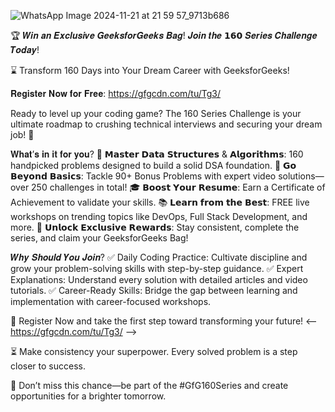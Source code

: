 ![WhatsApp Image 2024-11-21 at 21 59 57_9713b686](https://github.com/user-attachments/assets/90cb1747-d5ae-42d2-a71b-cd13e4568cfc)

🏆 𝑾𝒊𝒏 𝒂𝒏 𝑬𝒙𝒄𝒍𝒖𝒔𝒊𝒗𝒆 𝑮𝒆𝒆𝒌𝒔𝒇𝒐𝒓𝑮𝒆𝒆𝒌𝒔 𝑩𝒂𝒈! 𝑱𝒐𝒊𝒏 𝒕𝒉𝒆 𝟭𝟲𝟬 𝑺𝒆𝒓𝒊𝒆𝒔 𝑪𝒉𝒂𝒍𝒍𝒆𝒏𝒈𝒆 𝑻𝒐𝒅𝒂𝒚!

⌛ Transform 160 Days into Your Dream Career with GeeksforGeeks!

𝐑𝐞𝐠𝐢𝐬𝐭𝐞𝐫 𝐍𝐨𝐰 𝐟𝐨𝐫 𝐅𝐫𝐞𝐞: https://gfgcdn.com/tu/Tg3/

Ready to level up your coding game? The 160 Series Challenge is your ultimate roadmap to crushing technical interviews and securing your dream job! 🌟

𝐖𝐡𝐚𝐭’𝐬 𝐢𝐧 𝐢𝐭 𝐟𝐨𝐫 𝐲𝐨𝐮?
🎯 𝗠𝗮𝘀𝘁𝗲𝗿 𝗗𝗮𝘁𝗮 𝗦𝘁𝗿𝘂𝗰𝘁𝘂𝗿𝗲𝘀 & 𝗔𝗹𝗴𝗼𝗿𝗶𝘁𝗵𝗺𝘀: 160 handpicked problems designed to build a solid DSA foundation.
💪 𝗚𝗼 𝗕𝗲𝘆𝗼𝗻𝗱 𝗕𝗮𝘀𝗶𝗰𝘀: Tackle 90+ Bonus Problems with expert video solutions—over 250 challenges in total!
🎓 𝗕𝗼𝗼𝘀𝘁 𝗬𝗼𝘂𝗿 𝗥𝗲𝘀𝘂𝗺𝗲: Earn a Certificate of Achievement to validate your skills.
📚 𝗟𝗲𝗮𝗿𝗻 𝗳𝗿𝗼𝗺 𝘁𝗵𝗲 𝗕𝗲𝘀𝘁: FREE live workshops on trending topics like DevOps, Full Stack Development, and more.
🎁 𝗨𝗻𝗹𝗼𝗰𝗸 𝗘𝘅𝗰𝗹𝘂𝘀𝗶𝘃𝗲 𝗥𝗲𝘄𝗮𝗿𝗱𝘀: Stay consistent, complete the series, and claim your GeeksforGeeks Bag!

𝑾𝒉𝒚 𝑺𝒉𝒐𝒖𝒍𝒅 𝒀𝒐𝒖 𝑱𝒐𝒊𝒏?
✅ Daily Coding Practice: Cultivate discipline and grow your problem-solving skills with step-by-step guidance.
✅ Expert Explanations: Understand every solution with detailed articles and video tutorials.
✅ Career-Ready Skills: Bridge the gap between learning and implementation with career-focused workshops.

🔗 Register Now and take the first step toward transforming your future!
                <-- https://gfgcdn.com/tu/Tg3/ -->

⏳ Make consistency your superpower. Every solved problem is a step closer to success.

📢 Don’t miss this chance—be part of the #GfG160Series and create opportunities for a brighter tomorrow.
